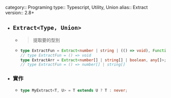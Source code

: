 category:: Programing
type:: Typescript, Utility, Union
alias:: Extract
version:: 2.8+

- ## `Extract<Type, Union>`
	- > 提取要的型別
	- ```typescript
	  type ExtractFun = Extract<number | string | (() => void), Function>;
	  // type ExtractFun = () => void
	  type ExtractArr = Extract<number[] | string[] | boolean, any[]>;
	  // type ExtractFun = () => number[] | string[]
	  ```
- ### 實作
	- ```typescript
	  type MyExtract<T, U> = T extends U ? T : never;
	  ```